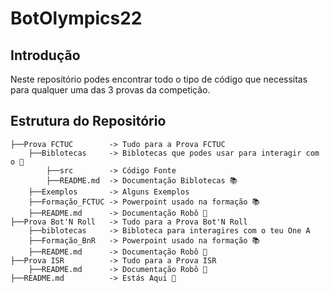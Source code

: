 # BotOlympics22


## Introdução
Neste repositório podes encontrar todo o tipo de código que necessitas para qualquer uma das 3 provas da competição.


## Estrutura do Repositório
```
├──Prova FCTUC        -> Tudo para a Prova FCTUC
    ├──Biblotecas     -> Biblotecas que podes usar para interagir com o 🤖
        ├──src        -> Código Fonte
        ├──README.md  -> Documentação Biblotecas 📚
    ├──Exemplos       -> Alguns Exemplos
    ├──Formação_FCTUC -> Powerpoint usado na formação 📚
    ├──README.md      -> Documentação Robô 🤖
├──Prova Bot'N Roll   -> Tudo para a Prova Bot'N Roll
    ├──biblotecas     -> Bibloteca para interagires com o teu One A
    ├──Formação_BnR   -> Powerpoint usado na formação 📚
    ├──README.md      -> Documentação Robô 🤖
├──Prova ISR          -> Tudo para a Prova ISR
    ├──README.md      -> Documentação Robô 🤖
├──README.md          -> Estás Aqui 🎯
```